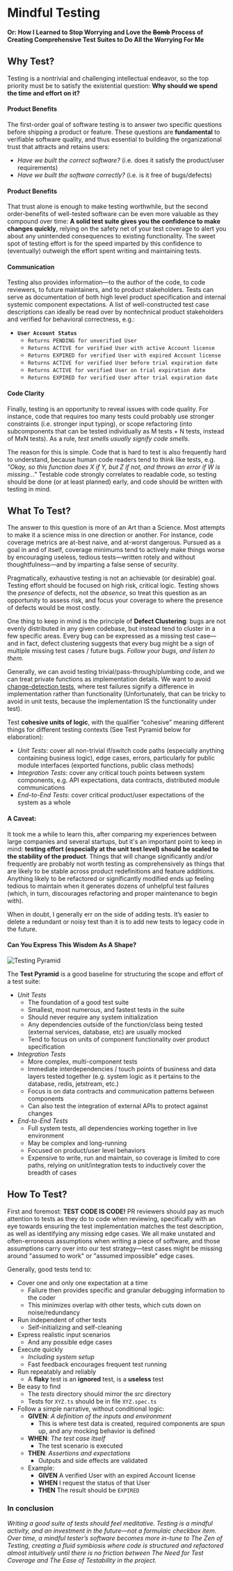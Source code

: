 # Mindful Testing
**Or: How I Learned to Stop Worrying and Love the ~~Bomb~~ Process of Creating Comprehensive Test Suites to Do All the Worrying For Me**

## Why Test?

Testing is a nontrivial and challenging intellectual endeavor, so the top priority must be to satisfy the existential question: **Why should we spend the time and effort on it?** 

#### Product Benefits
The first-order goal of software testing is to answer two specific questions before shipping a product or feature. These questions are **fundamental** to verifiable software quality, and thus essential to building the organizational trust that attracts and retains users:
- *Have we built the correct software?* (i.e. does it satisfy the product/user requirements)
- *Have we built the software correctly?* (i.e. is it free of bugs/defects)

#### Product Benefits
That trust alone is enough to make testing worthwhile, but the second order-benefits of well-tested software can be even more valuable as they compound over time: **A solid test suite gives you the confidence to make changes quickly**, relying on the safety net of your test coverage to alert you about any unintended consequences to existing functionality. The sweet spot of testing effort is for the speed imparted by this confidence to (eventually) outweigh the effort spent writing and maintaining tests.

#### Communication
Testing also provides information—to the author of the code, to code reviewers, to future maintainers, and to product stakeholders. Tests can serve as documentation of both high level product specification and internal systemic component expectations. A list of well-constructed test case descriptions can ideally be read over by nontechnical product stakeholders and verified for behavioral correctness, e.g.:

- **`User Account Status`**
    - `Returns PENDING for unverified User`
    - `Returns ACTIVE for verified User with active Account license`
    - `Returns EXPIRED for verified User with expired Account license`
    - `Returns ACTIVE for verified User before trial expiration date`
    - `Returns ACTIVE for verified User on trial expiration date`
    - `Returns EXPIRED for verified User after trial expiration date`

#### Code Clarity
Finally, testing is an opportunity to reveal issues with code quality. For instance, code that requires too many tests could probably use stronger constraints (i.e. stronger input typing), or scope refactoring (into subcomponents that can be tested individually as M tests + N tests, instead of MxN tests). As a rule, *test smells usually signify code smells.*

The reason for this is simple. Code that is hard to test is also frequently hard to understand, because human code readers tend to think like tests, e.g. *"Okay, so this function does X if Y, but Z if not, and throws an error if W is missing…"* Testable code strongly correlates to readable code, so testing should be done (or at least planned) early, and code should be written with testing in mind.


## What To Test?

The answer to this question is more of an Art than a Science. Most attempts to make it a science miss in one direction or another. For instance, code coverage metrics are at-best naive, and at-worst dangerous. Pursued as a goal in and of itself, coverage minimums tend to actively make things worse by encouraging useless, tedious tests—written rotely and without thoughtfulness—and by imparting a false sense of security.

Pragmatically, exhaustive testing is not an achievable (or desirable) goal. Testing effort should be focused on high risk, critical logic. Testing shows the *presence* of defects, not the *absence*, so treat this question as an opportunity to assess risk, and focus your coverage to where the presence of defects would be most costly.

One thing to keep in mind is the principle of **Defect Clustering**: bugs are not evenly distributed in any given codebase, but instead tend to cluster in a few specific areas. Every bug can be expressed as a missing test case—and in fact, defect clustering suggests that every bug might be a sign of multiple missing test cases / future bugs. *Follow your bugs, and listen to them.*

Generally, we can avoid testing trivial/pass-through/plumbing code, and we can treat private functions as implementation details. We want to avoid [change-detection tests](https://testing.googleblog.com/2015/01/testing-on-toilet-change-detector-tests.html), where test failures signify a difference in implementation rather than functionality (Unfortunately, that can be tricky to avoid in unit tests, because the implementation IS the functionality under test). 

Test **cohesive units of logic**, with the qualifier “cohesive” meaning different things for different testing contexts (See Test Pyramid below for elaboration):
- *Unit Tests*:  cover all non-trivial if/switch code paths (especially anything containing business logic), edge cases, errors, particularly for public module interfaces (exported functions, public class methods)
- *Integration Tests*:  cover any critical touch points between system components, e.g. API expectations, data contracts, distributed module communications
- *End-to-End Tests*:  cover critical product/user expectations of the system as a whole


#### A Caveat:

It took me a while to learn this, after comparing my experiences between large companies and several startups, but it's an important point to keep in mind: **testing effort (especially at the unit test level) should be scaled to the stability of the product**. Things that will change significantly and/or frequently are probably not worth testing as comprehensively as things that are likely to be stable across product redefinitions and feature additions. Anything likely to be refactored or significantly modified ends up feeling tedious to maintain when it generates dozens of unhelpful test failures (which, in turn, discourages refactoring and proper maintenance to begin with). 

When in doubt, I generally err on the side of adding tests. It’s easier to delete a redundant or noisy test than it is to add new tests to legacy code in the future.


#### Can You Express This Wisdom As A Shape?

![Testing Pyramid](images/pyramid.png)

The **Test Pyramid** is a good baseline for structuring the scope and effort of a test suite:
- *Unit Tests*
    - The foundation of a good test suite
    - Smallest, most numerous, and fastest tests in the suite
    - Should never require any system initialization
    - Any dependencies outside of the function/class being tested (external services, database, etc) are usually mocked 
    - Tend to focus on units of component functionality over product specification
- *Integration Tests*
    - More complex, multi-component tests
    - Immediate interdependencies / touch points of business and data layers tested together (e.g. system logic as it pertains to the database, redis, jetstream, etc.)
    - Focus is on data contracts and communication patterns between components
    - Can also test the integration of external APIs to protect against changes
- *End-to-End Tests*
    - Full system tests, all dependencies working together in live environment
    - May be complex and long-running
    - Focused on product/user level behaviors
    - Expensive to write, run and maintain, so coverage is limited to core paths, relying on unit/integration tests to inductively cover the breadth of cases


## How To Test?

First and foremost: **TEST CODE IS CODE!** PR reviewers should pay as much attention to tests as they do to code when reviewing, specifically with an eye towards ensuring the test implementation matches the test description, as well as identifying any missing edge cases. We all make unstated and often-erroneous assumptions when writing a piece of software, and those assumptions carry over into our test strategy—test cases might be missing around "assumed to work" or "assumed impossible" edge cases.

Generally, good tests tend to:
- Cover one and only one expectation at a time
    - Failure then provides specific and granular debugging information to the coder
    - This minimizes overlap with other tests, which cuts down on noise/redundancy 
- Run independent of other tests
    - Self-initializing and self-cleaning
- Express realistic input scenarios
    - And any possible edge cases
- Execute quickly
    - *Including system setup*
    - Fast feedback encourages frequent test running
- Run repeatably and reliably
    - A **flaky** test is an **ignored** test, is a **useless** test
- Be easy to find
    - The *tests* directory should mirror the *src* directory
    - Tests for `XYZ.ts` should be in file `XYZ.spec.ts`
- Follow a simple narrative, without conditional logic:
    - **GIVEN**: *A definition of the inputs and environment*
        - This is where test data is created, required components are spun up, and any mocking behavior is defined
    - **WHEN**: *The test case itself*
        - The test scenario is executed
    - **THEN**: *Assertions and expectations*
        - Outputs and side effects are validated
    - Example:
        - **GIVEN** A verified User with an expired Account license
        - **WHEN** I request the status of that User
        - **THEN** The result should be `EXPIRED`


### In conclusion

*Writing a good suite of tests should feel meditative. Testing is a mindful activity, and an investment in the future—not a formulaic checkbox item. Over time, a mindful tester’s software becomes more in-tune to The Zen of Testing, creating a fluid symbiosis where code is structured and refactored almost intuitively until there is no friction between The Need for Test Coverage and The Ease of Testability in the project.*
